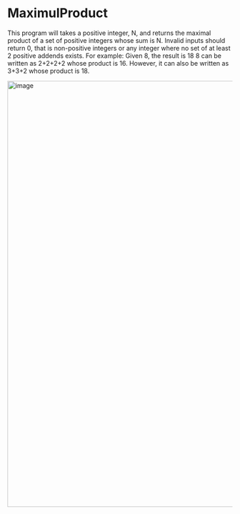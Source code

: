 # MaximulProduct

This program will takes a positive integer, N, and returns the maximal product of a set of
positive integers whose sum is N. Invalid inputs should return 0, that is non-positive integers or
any integer where no set of at least 2 positive addends exists.
For example: Given 8, the result is 18
8 can be written as 2+2+2+2 whose product is 16. However, it can also be written as 3+3+2
whose product is 18.


<img width="955" alt="image" src="https://user-images.githubusercontent.com/34954645/180104409-e8758d0c-afd2-449f-813f-1a768fb2eb7c.png">
